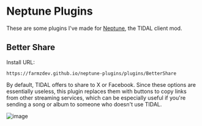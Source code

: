 # Neptune Plugins
These are some plugins I've made for [Neptune](https://github.com/uwu/neptune), the TIDAL client mod.

## Better Share

Install URL:
```
https://farmzdev.github.io/neptune-plugins/plugins/BetterShare
```

By default, TIDAL offers to share to X or Facebook. Since these options are essentially useless, this plugin replaces them with buttons to copy links from other streaming services, which can be especially useful if you're sending a song or album to someone who doesn't use TIDAL. 

![image](https://github.com/user-attachments/assets/d986fcf3-1aec-4b29-b593-3dfa2690b87d)
